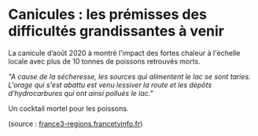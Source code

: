 # Canicules : les prémisses des difficultés grandissantes à venir

La canicule d’août 2020 à montré l'impact des fortes chaleur à l'échelle locale avec plus de 10 tonnes de poissons retrouvés morts.

<em>"A cause de la sécheresse, les sources qui alimentent le lac se sont taries. L'orage qui s'est abattu est venu lessiver la route et les dépôts d'hydrocarbures qui ont ainsi pollués le lac." </em>

Un cocktail mortel pour les poissons.

<p class="source">(source : <a href="https://france3-regions.francetvinfo.fr">france3-regions.francetvinfo.fr</a>)</p>
